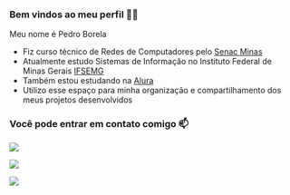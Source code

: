 ### Bem vindos ao meu perfil 🌃🌙

Meu nome é Pedro Borela 
- Fiz curso técnico de Redes de Computadores pelo [Senac Minas](https://www.mg.senac.br/Paginas/default.aspx)
- Atualmente estudo Sistemas de Informação no Instituto Federal de Minas Gerais [IFSEMG](https://www.ifsudestemg.edu.br/)
- Também estou estudando na [Alura](https://www.alura.com.br)
- Utilizo esse espaço para minha organização e compartilhamento dos meus projetos desenvolvidos

### Você pode entrar em contato comigo 📫
[![](https://img.shields.io/badge/Gmail-D14836?style=for-the-badge&logo=gmail&logoColor=white)](pborela2014@gmail.com)

[![](https://img.shields.io/badge/Instagram-E4405F?style=for-the-badge&logo=instagram&logoColor=white)](@pedro.borela)


![](https://media1.giphy.com/media/xUOwGdcOfbq12yVhTi/giphy.gif?cid=ecf05e47rz0rt95j0gr6sl40o56tt2uwy6x9qtxsx625utub&ep=v1_gifs_search&rid=giphy.gif&ct=g)
